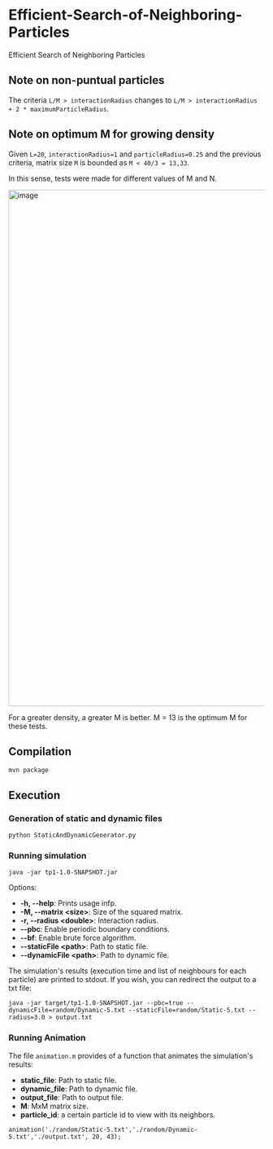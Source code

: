 # Efficient-Search-of-Neighboring-Particles
Efficient Search of Neighboring Particles

## Note on non-puntual particles

The criteria `L/M > interactionRadius` changes to `L/M > interactionRadius + 2 * maximumParticleRadius`.

## Note on optimum M for growing density

Given `L=20`, `interactionRadius=1` and `particleRadius=0.25` and the previous criteria,
matrix size `M` is bounded as `M < 40/3 = 13,33`.

In this sense, tests were made for different values of M and N.

<img width="1015" alt="image" src="https://user-images.githubusercontent.com/19524560/54481397-ddd75a00-4812-11e9-8480-aae637c7f03e.png">


For a greater density, a greater M is better. M = 13 is the optimum M for these tests. 

## Compilation

```
mvn package
```

## Execution
### Generation of static and dynamic files
```
python StaticAndDynamicGenerator.py
```
### Running simulation

```
java -jar tp1-1.0-SNAPSHOT.jar
```

Options:

* **-h, --help**: Prints usage infp.
* **-M, --matrix &lt;size>**: Size of the squared matrix.
* **-r, --radius &lt;double>**: Interaction radius.
* **--pbc**: Enable periodic boundary conditions.
* **--bf**: Enable brute force algorithm.
* **--staticFile &lt;path>**: Path to static file.
* **--dynamicFile &lt;path>**: Path to dynamic file.

The simulation's results (execution time and list of neighbours for each particle)
are printed to stdout. If you wish, you can redirect the output to a txt file:

```
java -jar target/tp1-1.0-SNAPSHOT.jar --pbc=true --dynamicFile=random/Dynamic-5.txt --staticFile=random/Static-5.txt --radius=3.0 > output.txt
```

### Running Animation

The file `animation.m` provides of a function that animates the simulation's results:

* **static_file**: Path to static file.
* **dynamic_file**: Path to dynamic file.
* **output_file**: Path to output file.
* **M**: MxM matrix size.
* **particle_id**: a certain particle id to view with its neighbors.

```
animation('./random/Static-5.txt','./random/Dynamic-5.txt','./output.txt', 20, 43);
```
